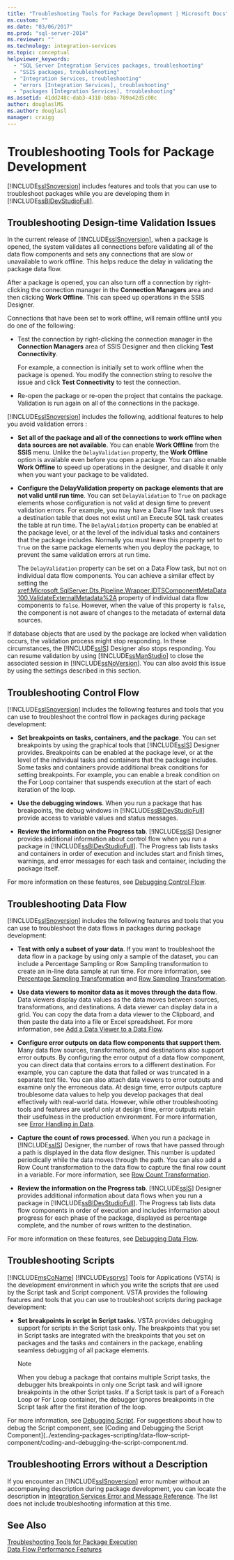 ```yaml
---
title: "Troubleshooting Tools for Package Development | Microsoft Docs"
ms.custom: ""
ms.date: "03/06/2017"
ms.prod: "sql-server-2014"
ms.reviewer: ""
ms.technology: integration-services
ms.topic: conceptual
helpviewer_keywords: 
  - "SQL Server Integration Services packages, troubleshooting"
  - "SSIS packages, troubleshooting"
  - "Integration Services, troubleshooting"
  - "errors [Integration Services], troubleshooting"
  - "packages [Integration Services], troubleshooting"
ms.assetid: 41dd248c-dab3-4318-b8ba-789a42d5c00c
author: douglaslMS
ms.author: douglasl
manager: craigg
---
```

# Troubleshooting Tools for Package Development
  [!INCLUDE[ssISnoversion](../../includes/ssisnoversion-md.md)] includes features and tools that you can use to troubleshoot packages while you are developing them in [!INCLUDE[ssBIDevStudioFull](../../includes/ssbidevstudiofull-md.md)].  
  
## Troubleshooting Design-time Validation Issues  
 In the current release of [!INCLUDE[ssISnoversion](../../includes/ssisnoversion-md.md)], when a package is opened, the system validates all connections before validating all of the data flow components and sets any connections that are slow or unavailable to work offline. This helps reduce the delay in validating the package data flow.  
  
 After a package is opened, you can also turn off a connection by right-clicking the connection manager in the **Connection Managers** area and then clicking **Work Offline**. This can speed up operations in the SSIS Designer.  
  
 Connections that have been set to work offline, will remain offline until you do one of the following:  
  
-   Test the connection by right-clicking the connection manager in the **Connection Managers** area of SSIS Designer and then clicking **Test Connectivity**.  
  
     For example, a connection is initially set to work offline when the package is opened. You modify the connection string to resolve the issue and click **Test Connectivity** to test the connection.  
  
-   Re-open the package or re-open the project that contains the package. Validation is run again on all of the connections in the package.  
  
 [!INCLUDE[ssISnoversion](../../includes/ssisnoversion-md.md)] includes the following, additional features to help you avoid validation errors :  
  
-   **Set all of the package and all of the connections to work offline when data sources are not available**. You can enable **Work Offline** from the **SSIS** menu. Unlike the `DelayValidation` property, the **Work Offline** option is available even before you open a package. You can also enable **Work Offline** to speed up operations in the designer, and disable it only when you want your package to be validated.  
  
-   **Configure the DelayValidation property on package elements that are not valid until run time**. You can set `DelayValidation` to `True` on package elements whose configuration is not valid at design time to prevent validation errors. For example, you may have a Data Flow task that uses a destination table that does not exist until an Execute SQL task creates the table at run time. The `DelayValidation` property can be enabled at the package level, or at the level of the individual tasks and containers that the package includes. Normally you must leave this property set to `True` on the same package elements when you deploy the package, to prevent the same validation errors at run time.  
  
     The `DelayValidation` property can be set on a Data Flow task, but not on individual data flow components. You can achieve a similar effect by setting the <xref:Microsoft.SqlServer.Dts.Pipeline.Wrapper.IDTSComponentMetaData100.ValidateExternalMetadata%2A> property of individual data flow components to `false`. However, when the value of this property is `false`, the component is not aware of changes to the metadata of external data sources.  
  
 If database objects that are used by the package are locked when validation occurs, the validation process might stop responding. In these circumstances, the [!INCLUDE[ssIS](../../includes/ssis-md.md)] Designer also stops responding. You can resume validation by using [!INCLUDE[ssManStudio](../../includes/ssmanstudio-md.md)] to close the associated session in [!INCLUDE[ssNoVersion](../../includes/ssnoversion-md.md)]. You can also avoid this issue by using the settings described in this section.  
  
## Troubleshooting Control Flow  
 [!INCLUDE[ssISnoversion](../../includes/ssisnoversion-md.md)] includes the following features and tools that you can use to troubleshoot the control flow in packages during package development:  
  
-   **Set breakpoints on tasks, containers, and the package**. You can set breakpoints by using the graphical tools that [!INCLUDE[ssIS](../../includes/ssis-md.md)] Designer provides. Breakpoints can be enabled at the package level, or at the level of the individual tasks and containers that the package includes. Some tasks and containers provide additional break conditions for setting breakpoints. For example, you can enable a break condition on the For Loop container that suspends execution at the start of each iteration of the loop.  
  
-   **Use the debugging windows**. When you run a package that has breakpoints, the debug windows in [!INCLUDE[ssBIDevStudioFull](../../includes/ssbidevstudiofull-md.md)] provide access to variable values and status messages.  
  
-   **Review the information on the Progress tab**. [!INCLUDE[ssIS](../../includes/ssis-md.md)] Designer provides additional information about control flow when you run a package in [!INCLUDE[ssBIDevStudioFull](../../includes/ssbidevstudiofull-md.md)]. The Progress tab lists tasks and containers in order of execution and includes start and finish times, warnings, and error messages for each task and container, including the package itself.  
  
 For more information on these features, see [Debugging Control Flow](debugging-control-flow.md).  
  
## Troubleshooting Data Flow  
 [!INCLUDE[ssISnoversion](../../includes/ssisnoversion-md.md)] includes the following features and tools that you can use to troubleshoot the data flows in packages during package development:  
  
-   **Test with only a subset of your data**. If you want to troubleshoot the data flow in a package by using only a sample of the dataset, you can include a Percentage Sampling or Row Sampling transformation to create an in-line data sample at run time. For more information, see [Percentage Sampling Transformation](../data-flow/transformations/percentage-sampling-transformation.md) and [Row Sampling Transformation](../data-flow/transformations/row-sampling-transformation.md).  
  
-   **Use data viewers to monitor data as it moves through the data flow**. Data viewers display data values as the data moves between sources, transformations, and destinations. A data viewer can display data in a grid. You can copy the data from a data viewer to the Clipboard, and then paste the data into a file or Excel spreadsheet. For more information, see [Add a Data Viewer to a Data Flow](../add-a-data-viewer-to-a-data-flow.md).  
  
-   **Configure error outputs on data flow components that support them**. Many data flow sources, transformations, and destinations also support error outputs. By configuring the error output of a data flow component, you can direct data that contains errors to a different destination. For example, you can capture the data that failed or was truncated in a separate text file. You can also attach data viewers to error outputs and examine only the erroneous data. At design time, error outputs capture troublesome data values to help you develop packages that deal effectively with real-world data. However, while other troubleshooting tools and features are useful only at design time, error outputs retain their usefulness in the production environment. For more information, see [Error Handling in Data](../data-flow/error-handling-in-data.md).  
  
-   **Capture the count of rows processed**. When you run a package in [!INCLUDE[ssIS](../../includes/ssis-md.md)] Designer, the number of rows that have passed through a path is displayed in the data flow designer. This number is updated periodically while the data moves through the path. You can also add a Row Count transformation to the data flow to capture the final row count in a variable. For more information, see [Row Count Transformation](../data-flow/transformations/row-count-transformation.md).  
  
-   **Review the information on the Progress tab**. [!INCLUDE[ssIS](../../includes/ssis-md.md)] Designer provides additional information about data flows when you run a package in [!INCLUDE[ssBIDevStudioFull](../../includes/ssbidevstudiofull-md.md)]. The Progress tab lists data flow components in order of execution and includes information about progress for each phase of the package, displayed as percentage complete, and the number of rows written to the destination.  
  
 For more information on these features, see [Debugging Data Flow](debugging-data-flow.md).  
  
## Troubleshooting Scripts  
 [!INCLUDE[msCoName](../../includes/msconame-md.md)] [!INCLUDE[vsprvs](../../includes/vsprvs-md.md)] Tools for Applications (VSTA) is the development environment in which you write the scripts that are used by the Script task and Script component. VSTA provides the following features and tools that you can use to troubleshoot scripts during package development:  
  
-   **Set breakpoints in script in Script tasks.** VSTA provides debugging support for scripts in the Script task only. The breakpoints that you set in Script tasks are integrated with the breakpoints that you set on packages and the tasks and containers in the package, enabling seamless debugging of all package elements.  
  
    > [!NOTE]  
    >  When you debug a package that contains multiple Script tasks, the debugger hits breakpoints in only one Script task and will ignore breakpoints in the other Script tasks. If a Script task is part of a Foreach Loop or For Loop container, the debugger ignores breakpoints in the Script task after the first iteration of the loop.  
  
 For more information, see [Debugging Script](debugging-script.md). For suggestions about how to debug the Script component, see [Coding and Debugging the Script Component](../extending-packages-scripting/data-flow-script-component/coding-and-debugging-the-script-component.md.  
  
## Troubleshooting Errors without a Description  
 If you encounter an [!INCLUDE[ssISnoversion](../../includes/ssisnoversion-md.md)] error number without an accompanying description during package development, you can locate the description in [Integration Services Error and Message Reference](../integration-services-error-and-message-reference.md). The list does not include troubleshooting information at this time.  
  
## See Also  
 [Troubleshooting Tools for Package Execution](troubleshooting-tools-for-package-execution.md)   
 [Data Flow Performance Features](../data-flow/data-flow-performance-features.md)  
  
  
